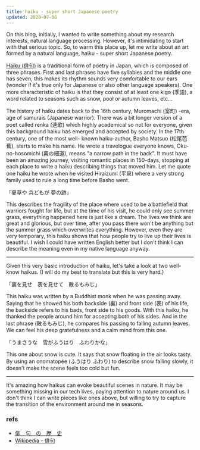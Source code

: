 ```yaml
---
title: haiku - super short Japanese poetry
updated: 2020-07-06
---
```


On this blog, initially, I wanted to write something about my research interests, natural language processing.
However, it's intimidating to start with that serious topic.
So, to warm this place up, let me write about an art formed by a natural language, haiku - super short Japanese poetry.

[Haiku (俳句)](https://en.wikipedia.org/wiki/Haiku) is a traditional form of poetry in Japan, which is composed of three phrases.
First and last phrases have five syllables and the middle one has seven, this makes its rhythm sounds very comfortable to our ears
(wonder if it's true only for Japanese or also other language speakers).
One more characteristic of haiku is that they consist of at least one kigo (季語), a word related to seasons such as snow, pool or autumn leaves, etc...

The history of haiku dates back to the 16th century, Muromachi (室町) -era, age of samurais (Japanese warrior).
There was a bit longer version of a poet called renka (連歌) which highly academical so not for everyone, given this background haiku has emerged and accepted by society.
In the 17th century, one of the most well- known haiku-author, Basho Matsuo (松尾芭蕉), starts to make his name.
He wrote a travelogue everyone knows, Oku-no-hosomichi (奥の細道), means "a narrow path in the back".
It must have been an amazing journey, visiting romantic places in 150-days, stopping at each place to write a haiku describing things that moved him.
Let me quote one haiku he wrote when he visited Hiraizumi (平泉) where a very strong family used to rule a long time before Basho went.

「夏草や 兵どもが 夢の跡」

This describes the fragility of the place where used to be a battlefield that warriors fought for life, but at the time of his visit, he could only see summer grass,
everything happened here is just like a dream.
The lives we think are great and glorious, but over time, after you pass there won't be anything but the summer grass which overwrites everything.
However, even they are very temporary, this haiku shows that how people try to live up their lives is beautiful.
I wish I could have written English better but I don't think I can describe the meaning even in my native language anyway.


---


Given this very basic introduction of haiku, let's take a look at two well-know haikus.
(I will do my best to translate but this is very hard.)


「裏を見せ　表を見せて　散るもみじ」

This haiku was written by a Buddhist monk when he was passing away.
Saying that he showed his both backside (裏) and front side (表) of his life, the backside refers to his bads, front side to his goods.
With this haiku, he thanked the people around him for accepting both of his sides.
And in the last phrase (散るもみじ), he compares his passing to falling autumn leaves.
We can feel his deep gratefulness and a calm mind from this one.


「うまさうな　雪がふうはり　ふわりかな」

This one about snow is cute.
It says that snow floating in the air looks tasty.
By using an onomatopée (ふうはり ふわり) to describe snow falling slowly, it doesn't make the scene feels too cold but fun.


---


It's amazing how haikus can evoke beautiful scenes in nature.
It may be something missing in our tech lives, paying attention to nature around us.
I don't think I can write pieces like ones above, but willing to try to capture the transition of the environment around me in seasons.


### refs
- [俳　句　の　歴　史](http://www.big.or.jp/~loupe/links/jhistory/javant.shtml)
- [Wikipedia - 俳句](https://ja.wikipedia.org/wiki/%E4%BF%B3%E5%8F%A5#:~:text=%E4%BF%B3%E5%8F%A5%E3%81%AF%E8%BF%91%E4%B8%96%E3%81%AB%E7%99%BA%E5%B1%95,%E4%BF%B3%E5%8F%A5%E3%81%AE%E6%BA%90%E6%B5%81%E3%81%A8%E3%81%AA%E3%82%8B%E3%80%82)
